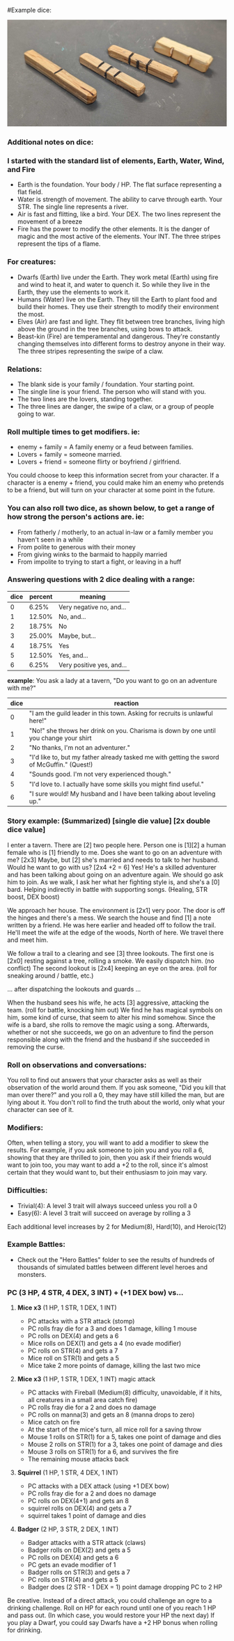 
#Example dice:

![Dice](d4dice.jpg)

### Additional notes on dice:

### I started with the standard list of elements, Earth, Water, Wind, and Fire

* Earth is the foundation. Your body / HP. The flat surface representing a flat field.
* Water is strength of movement. The ability to carve through earth. Your STR. The single line represents a river.
* Air is fast and flitting, like a bird. Your DEX. The two lines represent the movement of a breeze
* Fire has the power to modify the other elements. It is the danger of magic and the most active of the elements. Your INT. The three stripes represent the tips of a flame.

### For creatures:

* Dwarfs (Earth) live under the Earth. They work metal (Earth) using fire and wind to heat it, and water to quench it. So while they live in the Earth, they use the elements to work it.
* Humans (Water) live on the Earth. They till the Earth to plant food and build their homes. They use their strength to modify their environment the most.
* Elves (Air) are fast and light. They flit between tree branches, living high above the ground in the tree branches, using bows to attack.
* Beast-kin (Fire) are temperamental and dangerous. They're constantly changing themselves into different forms to destroy anyone in their way. The three stripes representing the swipe of a claw.

### Relations:

* The blank side is your family / foundation. Your starting point.
* The single line is your friend. The person who will stand with you.
* The two lines are the lovers, standing together.
* The three lines are danger, the swipe of a claw, or a group of people going to war.

### Roll multiple times to get modifiers. ie:

* enemy + family = A family enemy or a feud between families.
* Lovers + family = someone married.
* Lovers + friend = someone flirty or boyfriend / girlfriend.

You could choose to keep this information secret from your character. If a character is a enemy + friend, you could make him an enemy who pretends to be a friend, but will turn on your character at some point in the future.

### You can also roll two dice, as shown below, to get a range of how strong the person's actions are. ie:

* From fatherly / motherly, to an actual in-law or a family member you haven't seen in a while
* From polite to generous with their money
* From giving winks to the barmaid to happily married
* From impolite to trying to start a fight, or leaving in a huff

### Answering questions with 2 dice dealing with a range:

| dice| percent | meaning                   |
|-----|---------|---------------------------|
| 0   | 6.25%   | Very negative no, and...  |
| 1   | 12.50%  | No, and...                |
| 2   | 18.75%  | No                        |
| 3   | 25.00%  | Maybe, but...             |
| 4   | 18.75%  | Yes                       |
| 5   | 12.50%  | Yes, and...               |
| 6   | 6.25%   | Very positive yes, and... |

**example**: You ask a lady at a tavern, "Do you want to go on an adventure with me?"

| dice | reaction                                                                                   |
|------|--------------------------------------------------------------------------------------------|
| 0    | "I am the guild leader in this town. Asking for recruits is unlawful here!"                |
| 1    | "No!" she throws her drink on you. Charisma is down by one until you change your shirt     |
| 2    | "No thanks, I'm not an adventurer."                                                        |
| 3    | "I'd like to, but my father already tasked me with getting the sword of McGuffin." (Quest!)|
| 4    | "Sounds good. I'm not very experienced though."                                            |
| 5    | "I'd love to. I actually have some skills you might find useful."                          |
| 6    | "I sure would! My husband and I have been talking about leveling up."                      |

### Story example: (Summarized) [single die value] [2x double dice value]

I enter a tavern. There are [2] two people here. Person one is [1][2] a human female who is [1] friendly to me. Does she want to go on an adventure with me? [2x3] Maybe, but [2] she's married and needs to talk to her husband. Would he want to go with us? [2x4 +2 = 6] Yes! He's a skilled adventurer and has been talking about going on an adventure again. We should go ask him to join. As we walk, I ask her what her fighting style is, and she's a [0] bard. Helping indirectly in battle with supporting songs. (Healing, STR boost, DEX boost)

We approach her house. The environment is [2x1] very poor. The door is off the hinges and there's a mess. We search the house and find [1] a note written by a friend. He was here earlier and headed off to follow the trail. He'll meet the wife at the edge of the woods, North of here. We travel there and meet him.

We follow a trail to a clearing and see [3] three lookouts. The first one is [2x0] resting against a tree, rolling a smoke.  We easily dispatch him. (no conflict) The second lookout is [2x4] keeping an eye on the area. (roll for sneaking around / battle, etc.)

... after dispatching the lookouts and guards ...

When the husband sees his wife, he acts [3] aggressive, attacking the team. (roll for battle, knocking him out) We find he has magical symbols on him, some kind of curse, that seem to alter his mind somehow. Since the wife is a bard, she rolls to remove the magic using a song. Afterwards, whether or not she succeeds, we go on an adventure to find the person responsible along with the friend and the husband if she succeeded in removing the curse.

### Roll on observations and conversations:

You roll to find out answers that your character asks as well as their observation of the world around them. If you ask someone, "Did you kill that man over there?" and you roll a 0, they may have still killed the man, but are lying about it. You don't roll to find the truth about the world, only what your character can see of it.

### Modifiers:

Often, when telling a story, you will want to add a modifier to skew the results. For example, if you ask someone to join you and you roll a 6, showing that they are thrilled to join, then you ask if their friends would want to join too, you may want to add a +2 to the roll, since it's almost certain that they would want to, but their enthusiasm to join may vary.

### Difficulties:

* Trivial(4): A level 3 trait will always succeed unless you roll a 0
* Easy(6): A level 3 trait will succeed on average by rolling a 3

Each additional level increases by 2 for Medium(8), Hard(10), and Heroic(12)

### Example Battles:

* Check out the "Hero Battles" folder to see the results of hundreds of thousands of simulated battles between different level heroes and monsters.

### PC (3 HP, 4 STR, 4 DEX, 3 INT) + (+1 DEX bow) vs...

1. **Mice x3** (1 HP, 1 STR, 1 DEX, 1 INT)

    * PC attacks with a STR attack (stomp)
    * PC rolls fray die for a 3 and does 1 damage, killing 1 mouse
    * PC rolls on DEX(4) and gets a 6
    * Mice rolls on DEX(1) and gets a 4 (no evade modifier)
    * PC rolls on STR(4) and gets a 7
    * Mice roll on STR(1) and gets a 5
    * Mice take 2 more points of damage, killing the last two mice

2. **Mice x3** (1 HP, 1 STR, 1 DEX, 1 INT) magic attack

    * PC attacks with Fireball (Medium(8) difficulty, unavoidable, if it hits, all creatures in a small area catch fire)
    * PC rolls fray die for a 2 and does no damage
    * PC rolls on manna(3) and gets an 8 (manna drops to zero)
    * Mice catch on fire
    * At the start of the mice's turn, all mice roll for a saving throw
    * Mouse 1 rolls on STR(1) for a 5, takes one point of damage and dies
    * Mouse 2 rolls on STR(1) for a 3, takes one point of damage and dies
    * Mouse 3 rolls on STR(1) for a 6, and survives the fire
    * The remaining mouse attacks back

3. **Squirrel** (1 HP, 1 STR, 4 DEX, 1 INT)

    * PC attacks with a DEX attack (using +1 DEX bow)
    * PC rolls fray die for a 2 and does no damage
    * PC rolls on DEX(4+1) and gets an 8
    * squirrel rolls on DEX(4) and gets a 7
    * squirrel takes 1 point of damage and dies

4. **Badger** (2 HP, 3 STR, 2 DEX, 1 INT)

    * Badger attacks with a STR attack (claws)
    * Badger rolls on DEX(2) and gets a 5
    * PC rolls on DEX(4) and gets a 6
    * PC gets an evade modifier of 1
    * Badger rolls on STR(3) and gets a 7
    * PC rolls on STR(4) and gets a 5
    * Badger does (2 STR - 1 DEX = 1) point damage dropping PC to 2 HP

Be creative. Instead of a direct attack, you could challenge an ogre to a drinking challenge. Roll on HP for each round until one of you reach 1 HP and pass out. (In which case, you would restore your HP the next day) If you play a Dwarf, you could say Dwarfs have a +2 HP bonus when rolling for drinking.
